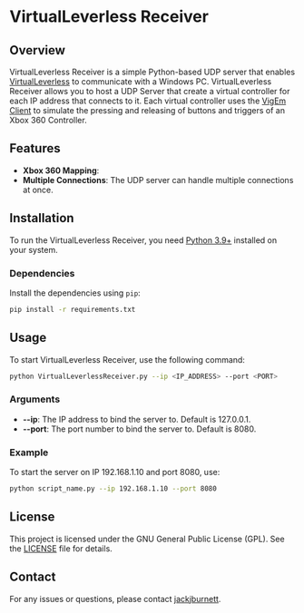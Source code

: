  # VirtualLeverless Receiver

## Overview

VirtualLeverless Receiver is a simple Python-based UDP server that enables [VirtualLeverless](https://github.com/jackjburnett/VirtualLeverless) to communicate with a Windows PC.
VirtualLeverless Receiver allows you to host a UDP Server that create a virtual controller for each IP address that connects to it. 
Each virtual controller uses the [VigEm Client](https://github.com/nefarius/ViGEmClient) to simulate the pressing and releasing of buttons and triggers of an Xbox 360 Controller.

## Features

- **Xbox 360 Mapping**: 
- **Multiple Connections**: The UDP server can handle multiple connections at once.

## Installation

To run the VirtualLeverless Receiver, you need [Python 3.9+](https://www.python.org/downloads/) installed on your system.

### Dependencies

Install the dependencies using `pip`:

```bash
pip install -r requirements.txt
```

## Usage

To start VirtualLeverless Receiver, use the following command:

```bash
python VirtualLeverlessReceiver.py --ip <IP_ADDRESS> --port <PORT>
```

### Arguments
- **--ip**: The IP address to bind the server to. Default is 127.0.0.1.
- **--port**: The port number to bind the server to. Default is 8080.

### Example
To start the server on IP 192.168.1.10 and port 8080, use:
```bash
python script_name.py --ip 192.168.1.10 --port 8080
```

## License
This project is licensed under the GNU General Public License (GPL). See the [LICENSE](LICENSE) file for details.

## Contact
For any issues or questions, please contact [jackjburnett](https://github.com/jackjburnett).